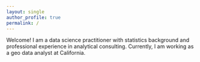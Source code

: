 ```yaml
---
layout: single
author_profile: true
permalink: /
---
```


Welcome! I am a data science practitioner with statistics background and professional experience in analytical consulting. Currently, I am working as a geo data analyst at California. 


